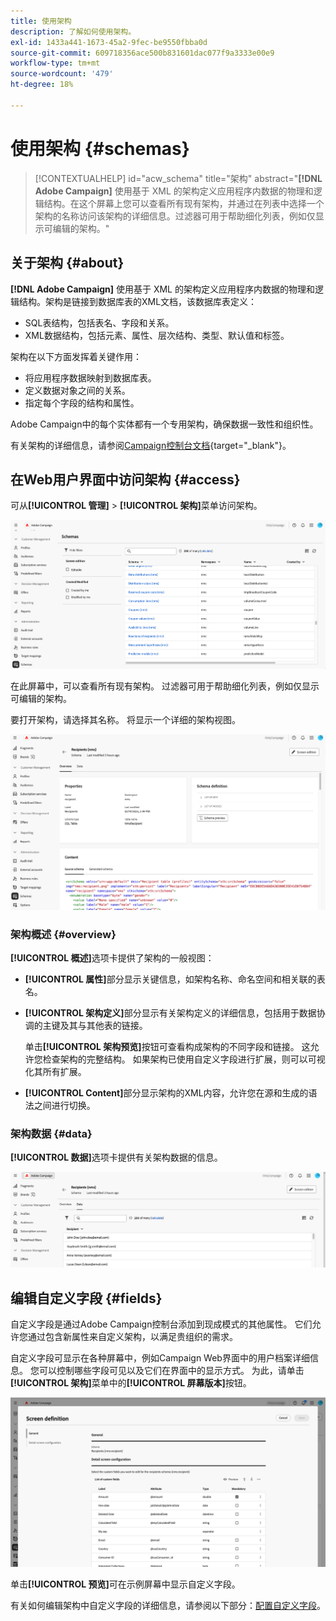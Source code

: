```yaml
---
title: 使用架构
description: 了解如何使用架构。
exl-id: 1433a441-1673-45a2-9fec-be9550fbba0d
source-git-commit: 609718356ace500b831601dac077f9a3333e00e9
workflow-type: tm+mt
source-wordcount: '479'
ht-degree: 18%

---
```


# 使用架构 {#schemas}

>[!CONTEXTUALHELP]
>id="acw_schema"
>title="架构"
>abstract="**[!DNL Adobe Campaign]** 使用基于 XML 的架构定义应用程序内数据的物理和逻辑结构。在这个屏幕上您可以查看所有现有架构，并通过在列表中选择一个架构的名称访问该架构的详细信息。过滤器可用于帮助细化列表，例如仅显示可编辑的架构。"

## 关于架构 {#about}

**[!DNL Adobe Campaign]** 使用基于 XML 的架构定义应用程序内数据的物理和逻辑结构。架构是链接到数据库表的XML文档，该数据库表定义：

* SQL表结构，包括表名、字段和关系。
* XML数据结构，包括元素、属性、层次结构、类型、默认值和标签。

架构在以下方面发挥着关键作用：

* 将应用程序数据映射到数据库表。
* 定义数据对象之间的关系。
* 指定每个字段的结构和属性。

Adobe Campaign中的每个实体都有一个专用架构，确保数据一致性和组织性。

有关架构的详细信息，请参阅[Campaign控制台文档](https://experienceleague.adobe.com/en/docs/campaign/campaign-v8/developer/shemas-forms/schemas){target="_blank"}。

## 在Web用户界面中访问架构 {#access}

可从&#x200B;**[!UICONTROL 管理]** > **[!UICONTROL 架构]**&#x200B;菜单访问架构。

![架构列表屏幕显示可用的架构和筛选器](assets/schemas-list.png)

在此屏幕中，可以查看所有现有架构。 过滤器可用于帮助细化列表，例如仅显示可编辑的架构。

要打开架构，请选择其名称。 将显示一个详细的架构视图。

![架构详细信息屏幕，显示架构属性和内容](assets/schema-details.png)

### 架构概述 {#overview}

**[!UICONTROL 概述]**&#x200B;选项卡提供了架构的一般视图：

* **[!UICONTROL 属性]**&#x200B;部分显示关键信息，如架构名称、命名空间和相关联的表名。

* **[!UICONTROL 架构定义]**&#x200B;部分显示有关架构定义的详细信息，包括用于数据协调的主键及其与其他表的链接。

  单击&#x200B;**[!UICONTROL 架构预览]**&#x200B;按钮可查看构成架构的不同字段和链接。 这允许您检查架构的完整结构。 如果架构已使用自定义字段进行扩展，则可以可视化其所有扩展。

* **[!UICONTROL Content]**&#x200B;部分显示架构的XML内容，允许您在源和生成的语法之间进行切换。

### 架构数据 {#data}

**[!UICONTROL 数据]**&#x200B;选项卡提供有关架构数据的信息。

![显示数据结构和属性的架构数据选项卡](assets/schemas-data.png)

## 编辑自定义字段 {#fields}

自定义字段是通过Adobe Campaign控制台添加到现成模式的其他属性。 它们允许您通过包含新属性来自定义架构，以满足贵组织的需求。

自定义字段可显示在各种屏幕中，例如Campaign Web界面中的用户档案详细信息。 您可以控制哪些字段可见以及它们在界面中的显示方式。 为此，请单击&#x200B;**[!UICONTROL 架构]**&#x200B;菜单中的&#x200B;**[!UICONTROL 屏幕版本]**&#x200B;按钮。

![自定义字段屏幕显示可编辑的属性](assets/schemas-custom.png)

单击&#x200B;**[!UICONTROL 预览]**&#x200B;可在示例屏幕中显示自定义字段。

有关如何编辑架构中自定义字段的详细信息，请参阅以下部分：[配置自定义字段](../administration/custom-fields.md)。